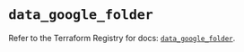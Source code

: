 # `data_google_folder`

Refer to the Terraform Registry for docs: [`data_google_folder`](https://registry.terraform.io/providers/hashicorp/google/6.17.0/docs/data-sources/folder).
